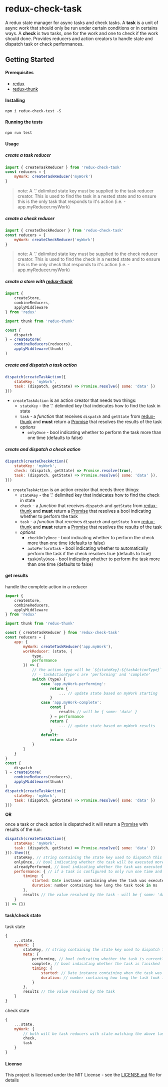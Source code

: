 # redux-check-task

A redux state manager for async tasks and check tasks. A **task** is a unit of async work that should only be run under certain conditions or in certains ways. A **check** is two tasks, one for the work and one to check if the work should done. Provides reducers and action creators to handle state and dispatch task or check performances.

## Getting Started

#### Prerequisites
 - [redux](https://github.com/reactjs/redux)
 - [redux-thunk](https://github.com/gaearon/redux-thunk)

#### Installing
```
npm i redux-check-test -S
```

#### Running the tests
```
npm run test
```

#### Usage
##### create a task reducer
```javascript
import { createTaskReducer } from 'redux-check-task'
const reducers = {
    myWork: createTaskReducer('myWork')
}
```
 > note: A '.' delimited state key must be supplied to the task reducer creator. This is used to find the task in a nested state and to ensure this is the only task that responds to it's action (i.e. - app.myReducer.myWork)
 
##### create a check reducer
```javascript
import { createCheckReducer } from 'redux-check-task'
const reducers = {
    myWork: createCheckReducer('myWork')
}
```
 > note: A '.' delimited state key must be supplied to the check reducer creator. This is used to find the check in a nested state and to ensure this is the only check that responds to it's action (i.e. - app.myReducer.myWork)

##### create a store with [redux-thunk](https://github.com/gaearon/redux-thunk)
```javascript
import {
    createStore,
    combineReducers,
    applyMiddleware
} from 'redux'

import thunk from 'redux-thunk'

const {
    dispatch
} = createStore(
    combineReducers(reducers),
    applyMiddleware(thunk)
)
```

##### create and dispatch a task action
```javascript
dispatch(createTaskAction({
    stateKey: 'myWork',
    task: (dispatch, getState) => Promise.resolve({ some: 'data' })
}))
```
 - `createTaskAction` is an action creator that needs two things:
    - `stateKey` - the '.' delimited key that indeicates how to find the task in state
    - `task` - a *function* that receives `dispatch` and `getState` from [redux-thunk](https://github.com/gaearon/redux-thunk) and **must** return a [Promise](https://developer.mozilla.org/en-US/docs/Web/JavaScript/Reference/Global_Objects/Promise) that resolves the results of the task
    - *options*
        - `onlyOnce` - bool indicating whether to perform the task more than one time (defaults to false)

##### create and dispatch a check action
```javascript
dispatch(createCheckAction({
    stateKey: 'myWork',
    check: (dispatch, getState) => Promise.resolve(true),
    task: (dispatch, getState) => Promise.resolve({ some: 'data' }),
}))
```
 - `createTaskAction` is an action creator that needs three things:
    - `stateKey` - the '.' delimited key that indeicates how to find the check in state
    - `check` - a *function* that receives `dispatch` and `getState` from [redux-thunk](https://github.com/gaearon/redux-thunk) and **must** return a [Promise](https://developer.mozilla.org/en-US/docs/Web/JavaScript/Reference/Global_Objects/Promise) that resolves a bool indicating whether to perform the task
    - `task` - a *function* that receives `dispatch` and `getState` from [redux-thunk](https://github.com/gaearon/redux-thunk) and **must** return a [Promise](https://developer.mozilla.org/en-US/docs/Web/JavaScript/Reference/Global_Objects/Promise) that resolves the results of the task
    - *options*
        - `checkOnlyOnce` - bool indicating whether to perform the check more than one time (defaults to false)
        - `autoPerformTask` - bool indicating whether to automatically perform the task if the check resolves true (defaults to true)
        - `taskOnlyOnce` - bool indicating whether to perform the task more than one time (defaults to false)

#### get results
handle the complete action in a reducer
```javascript
import {
    createStore,
    combineReducers,
    applyMiddleware
} from 'redux'

import thunk from 'redux-thunk'

const { createTaskReducer } from 'redux-check-task'
const reducers = {
    app: {
        myWork: createTaskReducer('app.myWork'),
        workReducer: (state, {
            type,
            performance
        }) => {
            // the action type will be `${stateKey}-${taskActionType}` 
            // - taskActionType's are 'performing' and 'complete'
            switch (type) {
                case 'app.myWork-performing':
                    return {
                        ... // update state based on myWork starting
                    }
                case 'app.myWork-complete':
                    const {
                        results // will be { some: 'data' }
                    } = performance
                    return {
                        ... // update state based on myWork results
                    }
                default:
                    return state
            }
        }
    }
}
const {
    dispatch
} = createStore(
    combineReducers(reducers),
    applyMiddleware(thunk)
)
dispatch(createTaskAction({
    stateKey: 'myWork',
    task: (dispatch, getState) => Promise.resolve({ some: 'data' })
}))
```
**OR**

once a task or check action is dispatched it will return a [Promise](https://developer.mozilla.org/en-US/docs/Web/JavaScript/Reference/Global_Objects/Promise) with results of the run:
```javascript
dispatch(createTaskAction({
    stateKey: 'myWork',
    task: (dispatch, getState) => Promise.resolve({ some: 'data' })
})).then(({
    stateKey, // string containing the state key used to dispatch this task
    onlyOnce, // bool indicating whether the task will be executed more than once,
    alreadyPerformed, // bool indicating whether the task was executed by a previous dispatch,
    performance: { // if a task is configured to only run one time and it has already been executed, the performance property will be undefined
        timing: {
            started: Date instance containing when the task was executed
            duration: number containing how long the task took in ms
        },
        results // the value resolved by the task - will be { some: 'data' }
    }
}) => {})
```

#### task/check state
task state
```javascript
{
    ...state,
    myWork: {
        stateKey, // string containing the state key used to dispatch this task (will be 'myWork' in this case)
        meta: {
            performing, // bool indicating whether the task is currently in progress
            complete, // bool indicating whether the task is finished
            timing: {
                started: // Date instance containing when the task was executed
                duration: // number containing how long the task took in ms
            }
        },
        results // the value resolved by the task
    }
}
```
check state
```javascript
{
    ...state,
    myWork: {
        // both will be task reducers with state matching the above task structure
        check, 
        task
    }
}
```

#### License

This project is licensed under the MIT License - see the [LICENSE.md](LICENSE.md) file for details

